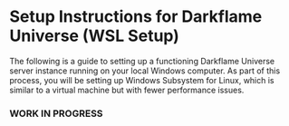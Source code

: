 # Setup Instructions for Darkflame Universe (WSL Setup)

The following is a guide to setting up a functioning Darkflame Universe server instance running on your local Windows computer. As part of this process, you will be setting up Windows Subsystem for Linux, which is similar to a virtual machine but with fewer performance issues.

### WORK IN PROGRESS
